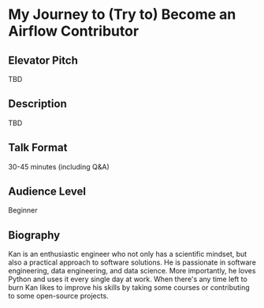 # My Journey to (Try to) Become an Airflow Contributor

## Elevator Pitch

TBD

## Description

TBD

## Talk Format

30-45 minutes (including Q&A)

## Audience Level

Beginner

## Biography

Kan is an enthusiastic engineer who not only has a scientific mindset, but also
a practical approach to software solutions. He is passionate in software
engineering, data engineering, and data science. More importantly, he loves
Python and uses it every single day at work. When there's any time left to burn
Kan likes to improve his skills by taking some courses or contributing to some
open-source projects.
